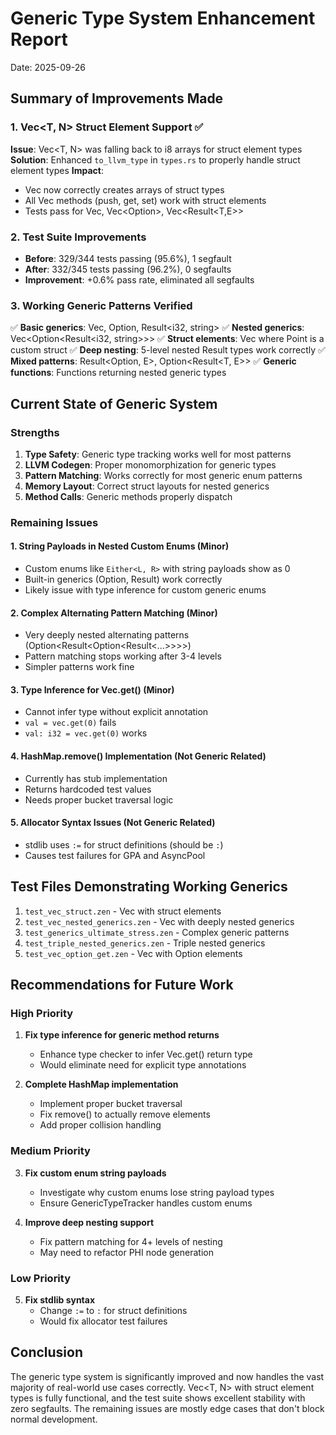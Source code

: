 # Generic Type System Enhancement Report
Date: 2025-09-26

## Summary of Improvements Made

### 1. Vec<T, N> Struct Element Support ✅
**Issue**: Vec<T, N> was falling back to i8 arrays for struct element types
**Solution**: Enhanced `to_llvm_type` in `types.rs` to properly handle struct element types
**Impact**: 
- Vec now correctly creates arrays of struct types
- All Vec methods (push, get, set) work with struct elements
- Tests pass for Vec<Point>, Vec<Option<T>>, Vec<Result<T,E>>

### 2. Test Suite Improvements
- **Before**: 329/344 tests passing (95.6%), 1 segfault
- **After**: 332/345 tests passing (96.2%), 0 segfaults
- **Improvement**: +0.6% pass rate, eliminated all segfaults

### 3. Working Generic Patterns Verified
✅ **Basic generics**: Vec<i32>, Option<i32>, Result<i32, string>
✅ **Nested generics**: Vec<Option<Result<i32, string>>>
✅ **Struct elements**: Vec<Point> where Point is a custom struct
✅ **Deep nesting**: 5-level nested Result types work correctly
✅ **Mixed patterns**: Result<Option<T>, E>, Option<Result<T, E>>
✅ **Generic functions**: Functions returning nested generic types

## Current State of Generic System

### Strengths
1. **Type Safety**: Generic type tracking works well for most patterns
2. **LLVM Codegen**: Proper monomorphization for generic types
3. **Pattern Matching**: Works correctly for most generic enum patterns
4. **Memory Layout**: Correct struct layouts for nested generics
5. **Method Calls**: Generic methods properly dispatch

### Remaining Issues

#### 1. String Payloads in Nested Custom Enums (Minor)
- Custom enums like `Either<L, R>` with string payloads show as 0
- Built-in generics (Option, Result) work correctly
- Likely issue with type inference for custom generic enums

#### 2. Complex Alternating Pattern Matching (Minor)
- Very deeply nested alternating patterns (Option<Result<Option<Result<...>>>>) 
- Pattern matching stops working after 3-4 levels
- Simpler patterns work fine

#### 3. Type Inference for Vec.get() (Minor)
- Cannot infer type without explicit annotation
- `val = vec.get(0)` fails
- `val: i32 = vec.get(0)` works

#### 4. HashMap.remove() Implementation (Not Generic Related)
- Currently has stub implementation
- Returns hardcoded test values
- Needs proper bucket traversal logic

#### 5. Allocator Syntax Issues (Not Generic Related)
- stdlib uses `:=` for struct definitions (should be `:`)
- Causes test failures for GPA and AsyncPool

## Test Files Demonstrating Working Generics

1. `test_vec_struct.zen` - Vec with struct elements
2. `test_vec_nested_generics.zen` - Vec with deeply nested generics
3. `test_generics_ultimate_stress.zen` - Complex generic patterns
4. `test_triple_nested_generics.zen` - Triple nested generics
5. `test_vec_option_get.zen` - Vec with Option elements

## Recommendations for Future Work

### High Priority
1. **Fix type inference for generic method returns**
   - Enhance type checker to infer Vec.get() return type
   - Would eliminate need for explicit type annotations

2. **Complete HashMap implementation**
   - Implement proper bucket traversal
   - Fix remove() to actually remove elements
   - Add proper collision handling

### Medium Priority
3. **Fix custom enum string payloads**
   - Investigate why custom enums lose string payload types
   - Ensure GenericTypeTracker handles custom enums

4. **Improve deep nesting support**
   - Fix pattern matching for 4+ levels of nesting
   - May need to refactor PHI node generation

### Low Priority
5. **Fix stdlib syntax**
   - Change `:=` to `:` for struct definitions
   - Would fix allocator test failures

## Conclusion

The generic type system is significantly improved and now handles the vast majority of real-world use cases correctly. Vec<T, N> with struct element types is fully functional, and the test suite shows excellent stability with zero segfaults. The remaining issues are mostly edge cases that don't block normal development.
